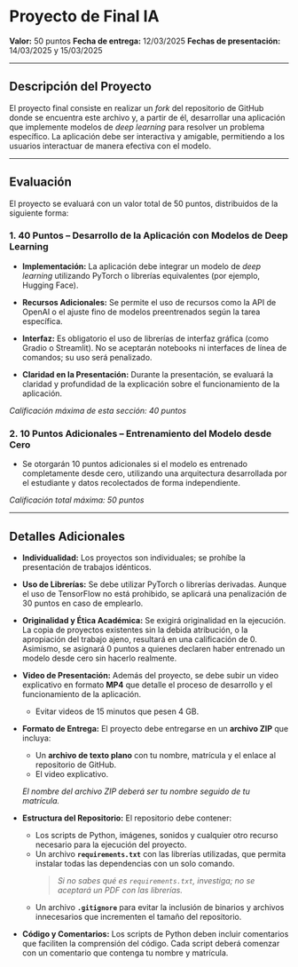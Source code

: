 # Proyecto de Final IA

**Valor:** 50 puntos
**Fecha de entrega:** 12/03/2025
**Fechas de presentación:** 14/03/2025 y 15/03/2025

---

## Descripción del Proyecto

El proyecto final consiste en realizar un *fork* del repositorio de GitHub donde se encuentra este archivo y, a partir de él, desarrollar una aplicación que implemente modelos de *deep learning* para resolver un problema específico. La aplicación debe ser interactiva y amigable, permitiendo a los usuarios interactuar de manera efectiva con el modelo.

---

## Evaluación

El proyecto se evaluará con un valor total de 50 puntos, distribuidos de la siguiente forma:

### 1. 40 Puntos – Desarrollo de la Aplicación con Modelos de Deep Learning

- **Implementación:**
  La aplicación debe integrar un modelo de *deep learning* utilizando PyTorch o librerías equivalentes (por ejemplo, Hugging Face).

- **Recursos Adicionales:**
  Se permite el uso de recursos como la API de OpenAI o el ajuste fino de modelos preentrenados según la tarea específica.

- **Interfaz:**
  Es obligatorio el uso de librerías de interfaz gráfica (como Gradio o Streamlit). No se aceptarán notebooks ni interfaces de línea de comandos; su uso será penalizado.

- **Claridad en la Presentación:**
  Durante la presentación, se evaluará la claridad y profundidad de la explicación sobre el funcionamiento de la aplicación.

*Calificación máxima de esta sección: 40 puntos*

### 2. 10 Puntos Adicionales – Entrenamiento del Modelo desde Cero

- Se otorgarán 10 puntos adicionales si el modelo es entrenado completamente desde cero, utilizando una arquitectura desarrollada por el estudiante y datos recolectados de forma independiente.

*Calificación total máxima: 50 puntos*

---

## Detalles Adicionales

- **Individualidad:**
  Los proyectos son individuales; se prohíbe la presentación de trabajos idénticos.

- **Uso de Librerías:**
  Se debe utilizar PyTorch o librerías derivadas. Aunque el uso de TensorFlow no está prohibido, se aplicará una penalización de 30 puntos en caso de emplearlo.

- **Originalidad y Ética Académica:**
  Se exigirá originalidad en la ejecución. La copia de proyectos existentes sin la debida atribución, o la apropiación del trabajo ajeno, resultará en una calificación de 0. Asimismo, se asignará 0 puntos a quienes declaren haber entrenado un modelo desde cero sin hacerlo realmente.

- **Video de Presentación:**
  Además del proyecto, se debe subir un video explicativo en formato **MP4** que detalle el proceso de desarrollo y el funcionamiento de la aplicación.
  - Evitar videos de 15 minutos que pesen 4 GB.

- **Formato de Entrega:**
  El proyecto debe entregarse en un **archivo ZIP** que incluya:
  - Un **archivo de texto plano** con tu nombre, matrícula y el enlace al repositorio de GitHub.
  - El video explicativo.

  *El nombre del archivo ZIP deberá ser tu nombre seguido de tu matrícula.*

- **Estructura del Repositorio:**
  El repositorio debe contener:
  - Los scripts de Python, imágenes, sonidos y cualquier otro recurso necesario para la ejecución del proyecto.
  - Un archivo **`requirements.txt`** con las librerías utilizadas, que permita instalar todas las dependencias con un solo comando.
    > *Si no sabes qué es `requirements.txt`, investiga; no se aceptará un PDF con las librerías.*
  - Un archivo **`.gitignore`** para evitar la inclusión de binarios y archivos innecesarios que incrementen el tamaño del repositorio.

- **Código y Comentarios:**
  Los scripts de Python deben incluir comentarios que faciliten la comprensión del código.
  Cada script deberá comenzar con un comentario que contenga tu nombre y matrícula.
